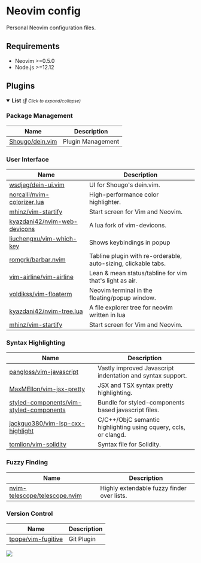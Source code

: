 # Neovim config

Personal Neovim configuration files.

## Requirements

- Neovim >=0.5.0
- Node.js >=12.12

## Plugins

<details open>
  <summary><strong>List</strong> <small><i>(🔎 Click to expand/collapse)</i></small></summary>

### Package Management

| Name                                                  | Description       |
| ----------------------------------------------------- | ----------------- |
| [Shougo/dein.vim](https://github.com/Shougo/dein.vim) | Plugin Management |

### User Interface

| Name                                                                            | Description                                                    |
| ------------------------------------------------------------------------------- | -------------------------------------------------------------- |
| [wsdjeg/dein-ui.vim](https://github.com/wsdjeg/dein-ui.vim)                     | UI for Shougo's dein.vim.                                      |
| [norcalli/nvim-colorizer.lua](https://github.com/norcalli/nvim-colorizer.lua)   | High-performance color highlighter.                            |
| [mhinz/vim-startify](https://github.com/mhinz/vim-startify)                     | Start screen for Vim and Neovim.                               |
| [kyazdani42/nvim-web-devicons](https://github.com/kyazdani42/nvim-web-devicons) | A lua fork of vim-devicons.                                    |
| [liuchengxu/vim-which-key](https://github.com/liuchengxu/vim-which-key)         | Shows keybindings in popup                                     |
| [romgrk/barbar.nvim](https://github.com/romgrk/barbar.nvim)                     | Tabline plugin with re-orderable, auto-sizing, clickable tabs. |
| [vim-airline/vim-airline](https://github.com/vim-airline/vim-airline)           | Lean & mean status/tabline for vim that's light as air.        |
| [voldikss/vim-floaterm](https://github.com/voldikss/vim-floaterm)               | Neovim terminal in the floating/popup window.                  |
| [kyazdani42/nvim-tree.lua](https://github.com/kyazdani42/nvim-tree.lua)         | A file explorer tree for neovim written in lua                 |
| [mhinz/vim-startify](https://github.com/mhinz/vim-startify)                     | Start screen for Vim and Neovim.                               |

### Syntax Highlighting

| Name                                                                            | Description                                                    |
| ------------------------------------------------------------------------------- | -------------------------------------------------------------- |
| [pangloss/vim-javascript](https://github.com/pangloss/vim-javascript)                     | Vastly improved Javascript indentation and syntax support.                                      |
| [MaxMEllon/vim-jsx-pretty](https://github.com/MaxMEllon/vim-jsx-pretty)                     | JSX and TSX syntax pretty highlighting.                                      |
| [styled-components/vim-styled-components](https://github.com/styled-components/vim-styled-components)                     | Bundle for styled-components based javascript files.                                      |
| [jackguo380/vim-lsp-cxx-highlight](https://github.com/jackguo380/vim-lsp-cxx-highlight)                     | C/C++/ObjC semantic highlighting using cquery, ccls, or clangd.                                      |
| [tomlion/vim-solidity](https://github.com/tomlion/vim-solidity)                     | Syntax file for Solidity.                                      |


### Fuzzy Finding

| Name                                                                              | Description                                |
| --------------------------------------------------------------------------------- | ------------------------------------------ |
| [nvim-telescope/telescope.nvim](https://github.com/nvim-telescope/telescope.nvim) | Highly extendable fuzzy finder over lists. |

### Version Control

| Name                                                        | Description |
| ----------------------------------------------------------- | ----------- |
| [tpope/vim-fugitive](https://github.com/tpope/vim-fugitive) | Git Plugin  |

</details>

![](https://i.ibb.co/fFqFL9q/config.png?raw=true)
